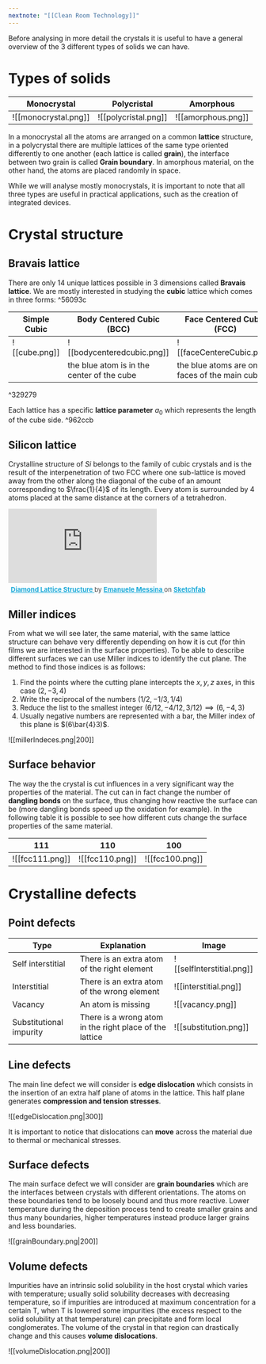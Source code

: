 ```yaml
---
nextnote: "[[Clean Room Technology]]"
---
```


Before analysing in more detail the crystals it is useful to have a general overview of the 3 different types of solids we can have.

# Types of solids

| Monocrystal          | Polycristal          | Amorphous          |
| -------------------- | -------------------- | ------------------ |
| ![[monocrystal.png]] | ![[polycristal.png]] | ![[amorphous.png]] |

In a monocrystal all the atoms are arranged on a common **lattice** structure, in a polycrystal there are multiple lattices of the same type oriented differently to one another (each lattice is called **grain**), the interface between two grain is called **Grain boundary**. In amorphous material, on the other hand, the atoms are placed randomly in space.

While we will analyse mostly monocrystals, it is important to note that all three types are useful in practical applications, such as the creation of integrated devices.

# Crystal structure

## Bravais lattice

There are only 14 unique lattices possible in 3 dimensions called **Bravais lattice**. We are mostly interested in studying the **cubic** lattice which comes in three forms: ^56093c

| Simple Cubic  | Body Centered Cubic (BCC)                    | Face Centered Cubic (FCC)                          |
| ------------- | -------------------------------------------- | -------------------------------------------------- |
| ![[cube.png]] | ![[bodycenteredcubic.png]]                   | ![[faceCentereCubic.png]]                          |
|               | the blue atom is in the center of the cube | the blue atoms are on the faces of the main cube |

^329279

Each lattice has a specific **lattice parameter** $a_{0}$ which represents the length of the cube side. ^962ccb


## Silicon lattice

Crystalline structure of $Si$ belongs to the family of cubic crystals and is the result of the interpenetration of two FCC where one sub-lattice is moved away from the other along the diagonal of the cube of an amount corresponding to $\frac{1}{4}$ of its length. Every atom is surrounded by 4 atoms placed at the same distance at the corners of a tetrahedron.

<div class="sketchfab-embed-wrapper"> <iframe title="Diamond Lattice Structure" frameborder="0" allowfullscreen mozallowfullscreen="true" webkitallowfullscreen="true" allow="autoplay; fullscreen; xr-spatial-tracking" xr-spatial-tracking execution-while-out-of-viewport execution-while-not-rendered web-share src="https://sketchfab.com/models/b0378af5ed874c8780b11c3a76d07ace/embed?dnt=1"> </iframe> <p style="font-size: 13px; font-weight: normal; margin: 5px; color: #4A4A4A;"> <a href="https://sketchfab.com/3d-models/diamond-lattice-structure-b0378af5ed874c8780b11c3a76d07ace?utm_medium=embed&utm_campaign=share-popup&utm_content=b0378af5ed874c8780b11c3a76d07ace" target="_blank" rel="nofollow" style="font-weight: bold; color: #1CAAD9;"> Diamond Lattice Structure </a> by <a href="https://sketchfab.com/emanuelemessina?utm_medium=embed&utm_campaign=share-popup&utm_content=b0378af5ed874c8780b11c3a76d07ace" target="_blank" rel="nofollow" style="font-weight: bold; color: #1CAAD9;"> Emanuele Messina </a> on <a href="https://sketchfab.com?utm_medium=embed&utm_campaign=share-popup&utm_content=b0378af5ed874c8780b11c3a76d07ace" target="_blank" rel="nofollow" style="font-weight: bold; color: #1CAAD9;">Sketchfab</a></p></div>

## Miller indices

From what we will see later, the same material, with the same lattice structure can behave very differently depending on how it is cut (for thin films we are interested in the surface properties). 
To be able to describe different surfaces we can use Miller indices to identify the cut plane. 
The method to find those indices is as follows:

1) Find the points where the cutting plane intercepts the $x,y,z$ axes, in this case $(2, -3, 4)$ 
2) Write the reciprocal of the numbers $(1/2, -1/3, 1/4)$
3) Reduce the list to the smallest integer $(6/12, -4/12, 3/12) \implies (6, -4, 3)$
4) Usually negative numbers are represented with a bar, the Miller index of this plane is $(6\bar{4}3)$.

![[millerIndeces.png|200]]

## Surface behavior

The way the the crystal is cut influences in a very significant way the properties of the material. The cut can in fact change the number of **dangling bonds** on the surface, thus changing how reactive the surface can be (more dangling bonds speed up the oxidation for example). 
In the following table it is possible to see how different cuts change the surface properties of the same material.

| 111             | 110             | 100             |
| --------------- | --------------- | --------------- |
| ![[fcc111.png]] | ![[fcc110.png]] | ![[fcc100.png]] |

# Crystalline defects

## Point defects

| Type                    | Explanation                                             | Image                     |
| ----------------------- | ------------------------------------------------------- | ------------------------- |
| Self interstitial       | There is an extra atom of the right element             | ![[selfInterstitial.png]] |
| Interstitial            | There is an extra atom of the wrong element             | ![[interstitial.png]]     |
| Vacancy                 | An atom is missing                                      | ![[vacancy.png]]          |
| Substitutional impurity | There is a wrong atom in the right place of the lattice | ![[substitution.png]]     |

## Line defects

The main line defect we will consider is **edge dislocation** which consists in the insertion of an extra half plane of atoms in the lattice. This half plane generates **compression and tension stresses**.

![[edgeDislocation.png|300]]

It is important to notice that dislocations can **move** across the material due to thermal or mechanical stresses.

## Surface defects

The main surface defect we will consider are **grain boundaries** which are the interfaces between crystals with different orientations. The atoms on these boundaries tend to be loosely bound and thus more reactive.
Lower temperature during the deposition process tend to create smaller grains and thus many boundaries, higher temperatures instead produce larger grains and less boundaries.

![[grainBoundary.png|200]]

## Volume defects

Impurities have an intrinsic solid solubility in the host crystal which varies with temperature; usually solid solubility decreases with decreasing temperature, so if impurities are introduced at maximum concentration for a certain T, when T is lowered some impurities (the excess respect to the solid solubility at that temperature) can precipitate and form local conglomerates. The volume of the crystal in that region can drastically change and this causes **volume dislocations**.

![[volumeDislocation.png|200]]

